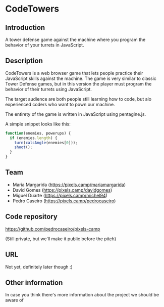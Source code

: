 # CodeTowers

## Introduction

A tower defense game against the machine where you program the behavior of your turrets in JavaScript.

## Description

CodeTowers is a web browser game that lets people practice their JavaScript skills against the machine. The game is very similar to classic Tower Defense games, but in this version the player must program the behavior of their turrets using JavaScript.

The target audience are both people still learning how to code, but alo experienced coders who want to pown our machine.

The entirety of the game is written in JavaScript using pentagine.js.

A simple snippet looks like this:

```javascript
function(enemies, powerups) {
  if (enemies.length) {
    turn(calcAngle(enemies[0]));
    shoot();
  }
}
```

## Team

 * Maria Margarida (https://pixels.camp/mariamargarida)
 * David Gomes (https://pixels.camp/davidgomes)
 * Miguel Duarte (https://pixels.camp/michel94)
 * Pedro Caseiro (https://pixels.camp/pedrocaseiro)

## Code repository

https://github.com/pedrocaseiro/pixels-camp

(Still private, but we'll make it public before the pitch)

## URL 

Not yet, definitely later though :)

## Other information

In case you think there's more information about the project we should be aware of
